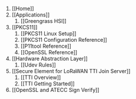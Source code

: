 1. [[Home]]
2. [[Applications]]
   1. [[Greengrass HSI]]
3. [[PKCS11]]
   1. [[PKCS11 Linux Setup]]
   2. [[PKCS11 Configuration Reference]]
   3. [[P11tool Reference]]
   4. [[OpenSSL Reference]]
4. [[Hardware Abstraction Layer]]
   1. [[Udev Rules]]
5. [[Secure Element for LoRaWAN TTI Join Server]]
   1. [[TTI Overview]]
   2. [[TTI Getting Started]]
6. [[OpenSSL and ATECC Sign Verify]]
